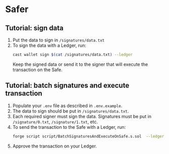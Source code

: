 # Safer

## Tutorial: sign data

1. Put the data to sign in `/signatures/data.txt`
2. To sign the data with a Ledger, run:
	```bash
	cast wallet sign $(cat /signatures/data.txt) --ledger
	```
	Keep the signed data or send it to the signer that will execute the transaction on the Safe.

## Tutorial: batch signatures and execute transaction

1. Populate your `.env` file as described in `.env.example`.
1. The data to sign should be put in `/signatures/data.txt`.
2. Each required signer must sign the data. Signatures must be put in `/signature/0.txt`, `/signature/1.txt`, etc.
3. To send the transaction to the Safe with a Ledger, run:
	```bash
	forge script script/BatchSignaturesAndExecuteOnSafe.s.sol  --ledger --broadcast --rpc-url $RPC_URL
	```
4. Approve the transaction on your Ledger.

